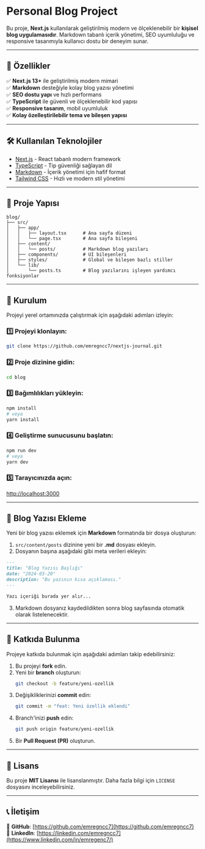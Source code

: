 # Personal Blog Project

Bu proje, **Next.js** kullanılarak geliştirilmiş modern ve ölçeklenebilir bir **kişisel blog uygulamasıdır**. Markdown tabanlı içerik yönetimi, SEO uyumluluğu ve responsive tasarımıyla kullanıcı dostu bir deneyim sunar.

---

## 🚀 Özellikler

✅ **Next.js 13+** ile geliştirilmiş modern mimari  
✅ **Markdown** desteğiyle kolay blog yazısı yönetimi  
✅ **SEO dostu yapı** ve hızlı performans  
✅ **TypeScript** ile güvenli ve ölçeklenebilir kod yapısı  
✅ **Responsive tasarım**, mobil uyumluluk  
✅ **Kolay özelleştirilebilir tema ve bileşen yapısı**

---

## 🛠️ Kullanılan Teknolojiler

- [Next.js](https://nextjs.org/) - React tabanlı modern framework
- [TypeScript](https://www.typescriptlang.org/) - Tip güvenliği sağlayan dil
- [Markdown](https://www.markdownguide.org/) - İçerik yönetimi için hafif format
- [Tailwind CSS](https://tailwindcss.com/) - Hızlı ve modern stil yönetimi

---

## 📁 Proje Yapısı

```
blog/
├── src/
│   ├── app/
│   │   ├── layout.tsx      # Ana sayfa düzeni
│   │   └── page.tsx        # Ana sayfa bileşeni
│   ├── content/
│   │   └── posts/          # Markdown blog yazıları
│   ├── components/         # UI bileşenleri
│   ├── styles/             # Global ve bileşen bazlı stiller
│   └── lib/
│       └── posts.ts        # Blog yazılarını işleyen yardımcı fonksiyonlar
```

---

## 🚀 Kurulum

Projeyi yerel ortamınızda çalıştırmak için aşağıdaki adımları izleyin:

### 1️⃣ Projeyi klonlayın:
```sh
git clone https://github.com/emregncc7/nextjs-journal.git
```

### 2️⃣ Proje dizinine gidin:
```sh
cd blog
```

### 3️⃣ Bağımlılıkları yükleyin:
```sh
npm install
# veya
yarn install
```

### 4️⃣ Geliştirme sunucusunu başlatın:
```sh
npm run dev
# veya
yarn dev
```

### 5️⃣ Tarayıcınızda açın:
[http://localhost:3000](http://localhost:3000)

---

## 📝 Blog Yazısı Ekleme

Yeni bir blog yazısı eklemek için **Markdown** formatında bir dosya oluşturun:

1. `src/content/posts` dizinine yeni bir **.md** dosyası ekleyin.
2. Dosyanın başına aşağıdaki gibi meta verileri ekleyin:

```md
---
title: "Blog Yazısı Başlığı"
date: "2024-03-20"
description: "Bu yazının kısa açıklaması."
---

Yazı içeriği burada yer alır...
```

3. Markdown dosyanız kaydedildikten sonra blog sayfasında otomatik olarak listelenecektir.

---

## 🤝 Katkıda Bulunma

Projeye katkıda bulunmak için aşağıdaki adımları takip edebilirsiniz:

1. Bu projeyi **fork** edin.
2. Yeni bir **branch** oluşturun:
   ```sh
   git checkout -b feature/yeni-ozellik
   ```
3. Değişikliklerinizi **commit** edin:
   ```sh
   git commit -m "feat: Yeni özellik eklendi"
   ```
4. Branch'inizi **push** edin:
   ```sh
   git push origin feature/yeni-ozellik
   ```
5. Bir **Pull Request (PR)** oluşturun.

---

## 📄 Lisans

Bu proje **MIT Lisansı** ile lisanslanmıştır. Daha fazla bilgi için `LICENSE` dosyasını inceleyebilirsiniz.

---

## 📞 İletişim

📌 **GitHub**: [https://github.com/emregncc7](https://github.com/emregncc7)  
📌 **LinkedIn**: [https://linkedin.com/emregncc7](https://www.linkedin.com/in/emregenc7/)
